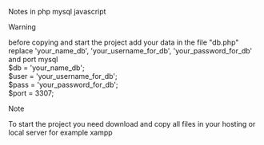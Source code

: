 Notes in php mysql javascript

> [!WARNING]
>before copying and start the project add your data in the file "db.php"
>replace 'your_name_db', 'your_username_for_db', 'your_password_for_db' and port mysql </br>
>$db = 'your_name_db'; </br>
>$user = 'your_username_for_db'; </br>
>$pass = 'your_password_for_db'; </br>
>$port = 3307; </br>

> [!NOTE]
> To start the project you need download and copy all files in your hosting or local server for example xampp
